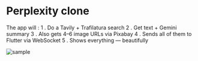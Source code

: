 # Perplexity clone 
The app will :
1 . Do a Tavily + Trafilatura search
2 . Get text + Gemini summary
3 . Also gets 4–6 image URLs via Pixabay
4 . Sends all of them to Flutter via WebSocket
5 . Shows everything — beautifully

![sample](https://github.com/user-attachments/assets/97211e47-a1ab-44a3-9d9e-3867f6ef7f8c)
